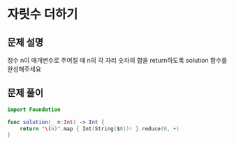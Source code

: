 # 자릿수 더하기
## 문제 설명
정수 n이 매개변수로 주어질 때 n의 각 자리 숫자의 합을 return하도록 solution 함수를 완성해주세요


## 문제 풀이

```swift
import Foundation

func solution(_ n:Int) -> Int {
    return "\(n)".map { Int(String($0))! }.reduce(0, +)
}
```
